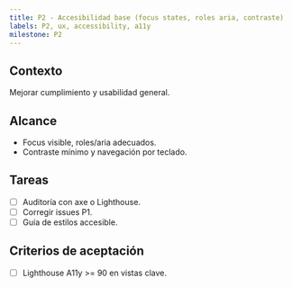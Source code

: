 ```yaml
---
title: P2 - Accesibilidad base (focus states, roles aria, contraste)
labels: P2, ux, accessibility, a11y
milestone: P2
---
```


## Contexto
Mejorar cumplimiento y usabilidad general.

## Alcance
- Focus visible, roles/aria adecuados.
- Contraste mínimo y navegación por teclado.

## Tareas
- [ ] Auditoría con axe o Lighthouse.
- [ ] Corregir issues P1.
- [ ] Guía de estilos accesible.

## Criterios de aceptación
- [ ] Lighthouse A11y >= 90 en vistas clave.
